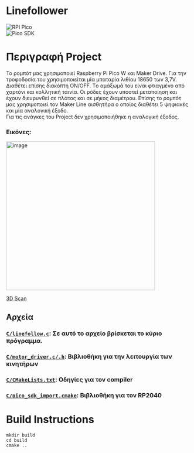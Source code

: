 # Linefollower 
![RPI Pico](https://img.shields.io/badge/Built%20on%20Raspberry%20Pi%20Pico-A22846?style=for-the-badge&logo=RaspberryPi&logoColor=white) <br>
![Pico SDK](https://img.shields.io/badge/BUILT%20WITH%20PICO%20SDK-3178C6?style=flat&logo=c&logoColor=white)

# Περιγραφή Project
Το ρομπότ μας χρησιμοποιεί Raspberry Pi Pico W και Maker Drive. Για την τροφοδοσία του
χρησιμοποιείται μία μπαταρία λιθίου 18650 των 3,7V. Διαθέτει επίσης διακόπτη ON/OFF.
Tο αμάξωμά του είναι φτιαγμένο από χαρτόνι και κολλητική ταινία. Οι ρόδες έχουν υποστεί
μεταποίηση και έχουν διευρυνθεί σε πλάτος και σε μήκος διαμέτρου. Επίσης το ρομπότ μας
χρησιμοποιεί τον Maker Line αισθητήρα ο οποίος διαθέτει 5 ψηφιακές και μία αναλογική
έξοδο. <br>
Για τις ανάγκες του Project δεν χρησιμοποιήθηκε η αναλογική έξοδος.
### Εικόνες:
<img width="406" alt="image" src="https://github.com/jimman2003/linefollow/assets/94703285/f1288ec9-4784-4b41-980f-c24cc8720000">

[3D Scan](https://poly.cam/capture/489058ac-1754-440b-abd4-46fbd2f806c1)
 

## Αρχεία
### [```C/linefollow.c```](C/linefollow.c): Σε αυτό το αρχείο βρίσκεται το κύριο πρόγραμμα. <br>

### [```C/motor_driver.c/.h```](C/motor_driver.c): Βιβλιοθήκη για την λειτουργία των κινητήρων <br>

### [```C/CMakeLists.txt```](C/CMakeLists.txt): Οδηγίες για τον compiler 

### [```C/pico_sdk_import.cmake```](C/pico_sdk_import.cmake): Βιβλιοθήκη για τον RP2040 

# Build Instructions
```
mkdir build
cd build
cmake ..
```

